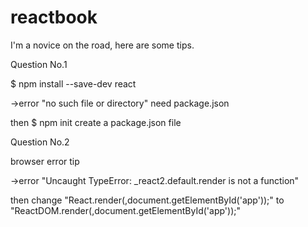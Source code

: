 # reactbook
I'm a novice on the road, here are some tips.

Question No.1

$ npm install --save-dev react

->error "no such file or directory" need package.json

then $ npm init create a package.json file


Question No.2

browser error tip

->error "Uncaught TypeError: _react2.default.render is not a function"

then change "React.render(<App/>,document.getElementById('app'));" to "ReactDOM.render(<App/>,document.getElementById('app'));"
